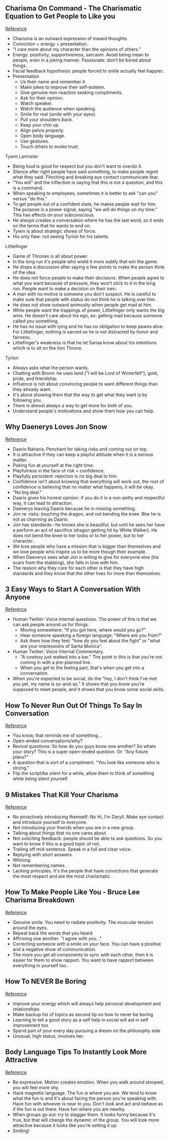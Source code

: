 ## Charisma On Command - The Charismatic Equation to Get People to Like you
[Reference](https://www.youtube.com/watch?v=Jt1YhYty4L0)

- Charisma is an outward expression of inward thoughts.
- Conviction + energy + presentation.
- "I care more about my character than the opinions of others."
- Energy: positivity, supportiveness, sarcasm. Avoid being mean to people, even in a joking manner. Passionate: don't be bored about things.
- Facial feedback hypothesis: people forced to smile actually feel happier.
- Presentation
  - Us their name and remember it.
  - Make jokes to improve their self-esteem.
  - Give genuine non-reaction seeking compliments.
  - Ask for their opinion.
  - Watch speaker.
  - Watch the audience when speaking.
  - Smile for real (smile with your eyes).
  - Pull your shoulders back.
  - Keep your chin up.
  - Align pelvis properly.
  - Open body language.
  - Use gestures.
  - Touch others to evoke trust.

Tywin Lannister

- Being loud is good for respect but you don't want to overdo it.
- Silence after right people have said something, to make people regret what they said. Flinching and breaking eye contact communicate fear.
- "You will" and the inflection is saying that this is not a question, and this is a command.
- When speaking to employees, sometimes it is better to ask "can you" versus "do this."
- To get people out of a confident state, he makes people wait for him. The purpose is a power signal, saying "we will do things on my time." This has effects on your subconscious.
- He always creates a conversation where he has the last word, so it ends on the terms that he wants to end on.
- Tywin is about strategic shows of force.
- His only flaw: not seeing Tyrion for his talents.

Littlefinger

- Game of Thrones is all about power.
- In the long run it's people who wield it more subtly that win the game.
- He drops a discussion after saying a few points to make the person think of the idea.
- He does not force people to make their decisions. When people agree to what you want because of pressure, they won't stick to it in the long run. People want to make a decision on their own.
- A man with no motive is someone you don't suspect. He is careful to make sure that people with status do not think he is talking over him.
- He does not show outward animosity when people get mad at him.
- While people want the trappings of power, Littlefinger only wants the big wins. He doesn't care about his ego, ex: getting mad because someone called you something.
- He has no issue with lying and he has no obligation to keep pawns alive. For Littlefinger, nothing is sacred so he is not distracted by honor and fairness.
- Littlefinger's weakness is that he let Sansa know about his intentions which is to sit on the Iron Throne.

Tyrion

- Always asks what the person wants.
- Chatting with Bronn: he uses land ("I will be Lord of Winterfell"), gold, pride, and friendship.
- Influence is not about convincing people to want different things than they already want.
- It's about showing them that the way to get what they want is by following you.
- There is almost always a way to get more for both of you.
- Understand people's motivations and show them how you can help.

## Why Daenerys Loves Jon Snow
[Reference](https://www.youtube.com/watch?v=NzdMrTRplLg)

- Daario Naharis: Penchant for taking risks and coming out on top.
- It is attractive if they can keep a playful attitude when it is a serious matter.
- Poking fun at yourself at the right time.
- Playfulness in the face of risk = confidence.
- Playfully persistent: rejection is no big deal to him.
- Confidence isn't about knowing that everything will work out, the root of confidence is believing that no matter what happens, it will be okay.
- "No big deal."
- Daario gives his honest opinion: if you do it in a non-petty and respectful way, it can lead to attraction.
- Daenerys leaving Daario because he is missing something.
- Jon re: risks: touching the dragon, and not bending the knee. Btw he is not as charming as Daario.
- Jon has standards--he knows she is beautiful, but until he sees her have a perform an act of sacrifice (dragon getting hit by White Walker). He does not bend the knee to her looks or to her power, but to her character.
- We love people who have a mission that is bigger than themselves and we love people who inspire us to be more though their example.
- When Daenerys sees what Jon is willing to give for everyone else (his scars from the stabbing), she falls in love with him.
- The reason why they care for each other is that they have high standards and they know that the other lives for more than themselves.

## 3 Easy Ways to Start A Conversation With Anyone
[Reference](https://www.youtube.com/watch?v=Cbyc7mscFlA)

- Human Twitter: Voice internal questions. The power of this is that we can ask people around us for things.
  - Moving somewhere: "If you got here, where would you go?"
  - Hear someone speaking a foreign language: "Where are you from?"
  - Ask them how they feel: "how do you feel about the fight" or "what are your impressions of Santa Monica".
- Human Twitter: Voice Internal Commentary.
  - "A cowboy just walked into a bar." The point in this is that you're not coming in with a pre-planned line.
  - When you get to the feeling part, that's when you get into a conversation.
- When you're expected to be social, do the "hey, I don't think I've met you yet, my name is so-and-so." It shows that you know you're supposed to meet people, and it shows that you know some social skills.

## How To Never Run Out Of Things To Say In Conversation
[Reference](https://www.youtube.com/watch?v=QXiAPiw7vfc)
- You know, that reminds me of something...
- Open-ended conversations/why?
- Revival questions: So how do you guys know one another? So whats your story? This is a super open-ended question. Or: "Any future plans?"
- A question that is sort of a compliment. "You look like someone who is strong."
- Flip the script/be silent for a while, allow them to think of something while being silent yourself.

## 9 Mistakes That Kill Your Charisma
[Reference](https://www.youtube.com/watch?v=R20DrhsdJaQ)

- No proactively introducing themself: No Hi, I'm Daryll. Make eye contact and introduce yourself to everyone.
- Not introducing your friends when you are in a new group.
- Talking about things that no one cares about.
- Not soliciting feedback: people should be able to ask questions. So you want to know if this is a good topic of not.
- Trailing off mid-sentence. Speak in a full and clear voice.
- Replying with short answers.
- Whining.
- Not remembering names.
- Lacking principles. It's the people that have convictions that generate the most respect and are the most charismatic.

## How To Make People Like You - Bruce Lee Charisma Breakdown
[Reference](https://www.youtube.com/watch?v=k7DlYzODWmo)

- Genuine smile. You need to radiate positivity. The muscular tension around the eyes.
- Repeat back the words that you heard.
- Affirming one another. "I agree with you..."
- Correcting someone with a smile on your face. You can have a positive and a negative show of communication.
- The more you get all components to sync with each other, then it is easier for them to show rapport. You want to have rapport between everything in yourself too.

## How To NEVER Be Boring
[Reference](https://www.youtube.com/watch?v=_JxZY3d7kw0)

- Improve your energy which will always help personal development and relationships
- Make backup list of topics as second tip on how to never be boring
- Learning to tell a good story as a self help in social will aid in self improvement too
- Spend part of your every day pursuing a dream on the philosophy side
- Unusual, high status, involves her.

## Body Language Tips To Instantly Look More Attractive
[Reference](https://www.youtube.com/watch?v=5rXnrq3L2N0)

- Be expressive. Motion creates emotion. When you walk around stooped, you will feel more shy.
- Have magnetic language. The fun is where you are. We tend to know what the fun is and it's about facing the person you're speaking with. Have fun with whoever is near to you. Don't look and act and behave as if the fun is out there. Have fun where you are nearby.
- When groups go out: try to stagger them. It looks funny because it's true, but that will change the dynamic of the group. You will look more attractive because it looks like you're setting it up.
- Smiling!
